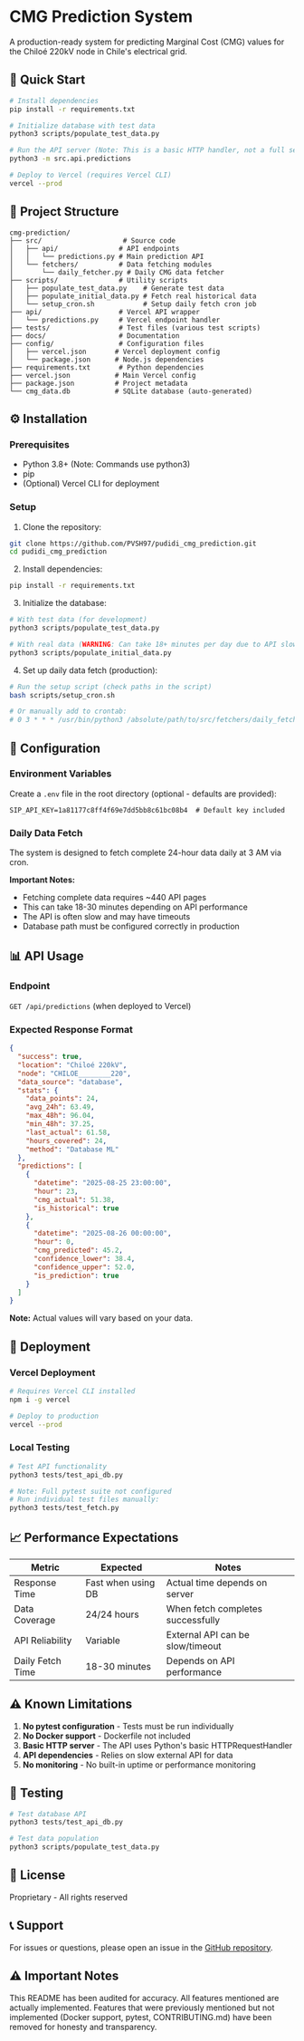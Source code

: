 # CMG Prediction System

A production-ready system for predicting Marginal Cost (CMG) values for the Chiloé 220kV node in Chile's electrical grid.

## 🚀 Quick Start

```bash
# Install dependencies
pip install -r requirements.txt

# Initialize database with test data
python3 scripts/populate_test_data.py

# Run the API server (Note: This is a basic HTTP handler, not a full server)
python3 -m src.api.predictions

# Deploy to Vercel (requires Vercel CLI)
vercel --prod
```

## 📁 Project Structure

```
cmg-prediction/
├── src/                    # Source code
│   ├── api/               # API endpoints
│   │   └── predictions.py # Main prediction API
│   └── fetchers/          # Data fetching modules
│       └── daily_fetcher.py # Daily CMG data fetcher
├── scripts/               # Utility scripts
│   ├── populate_test_data.py    # Generate test data
│   ├── populate_initial_data.py # Fetch real historical data
│   └── setup_cron.sh            # Setup daily fetch cron job
├── api/                   # Vercel API wrapper
│   └── predictions.py     # Vercel endpoint handler
├── tests/                 # Test files (various test scripts)
├── docs/                  # Documentation
├── config/                # Configuration files
│   ├── vercel.json       # Vercel deployment config
│   └── package.json      # Node.js dependencies
├── requirements.txt       # Python dependencies
├── vercel.json           # Main Vercel config
├── package.json          # Project metadata
└── cmg_data.db           # SQLite database (auto-generated)
```

## ⚙️ Installation

### Prerequisites
- Python 3.8+ (Note: Commands use python3)
- pip
- (Optional) Vercel CLI for deployment

### Setup

1. Clone the repository:
```bash
git clone https://github.com/PVSH97/pudidi_cmg_prediction.git
cd pudidi_cmg_prediction
```

2. Install dependencies:
```bash
pip install -r requirements.txt
```

3. Initialize the database:
```bash
# With test data (for development)
python3 scripts/populate_test_data.py

# With real data (WARNING: Can take 18+ minutes per day due to API slowness)
python3 scripts/populate_initial_data.py
```

4. Set up daily data fetch (production):
```bash
# Run the setup script (check paths in the script)
bash scripts/setup_cron.sh

# Or manually add to crontab:
# 0 3 * * * /usr/bin/python3 /absolute/path/to/src/fetchers/daily_fetcher.py
```

## 🔧 Configuration

### Environment Variables

Create a `.env` file in the root directory (optional - defaults are provided):

```env
SIP_API_KEY=1a81177c8ff4f69e7dd5bb8c61bc08b4  # Default key included
```

### Daily Data Fetch

The system is designed to fetch complete 24-hour data daily at 3 AM via cron.

**Important Notes:**
- Fetching complete data requires ~440 API pages
- This can take 18-30 minutes depending on API performance
- The API is often slow and may have timeouts
- Database path must be configured correctly in production

## 📊 API Usage

### Endpoint

`GET /api/predictions` (when deployed to Vercel)

### Expected Response Format

```json
{
  "success": true,
  "location": "Chiloé 220kV",
  "node": "CHILOE________220",
  "data_source": "database",
  "stats": {
    "data_points": 24,
    "avg_24h": 63.49,
    "max_48h": 96.04,
    "min_48h": 37.25,
    "last_actual": 61.58,
    "hours_covered": 24,
    "method": "Database ML"
  },
  "predictions": [
    {
      "datetime": "2025-08-25 23:00:00",
      "hour": 23,
      "cmg_actual": 51.38,
      "is_historical": true
    },
    {
      "datetime": "2025-08-26 00:00:00",
      "hour": 0,
      "cmg_predicted": 45.2,
      "confidence_lower": 38.4,
      "confidence_upper": 52.0,
      "is_prediction": true
    }
  ]
}
```

**Note:** Actual values will vary based on your data.

## 🚀 Deployment

### Vercel Deployment

```bash
# Requires Vercel CLI installed
npm i -g vercel

# Deploy to production
vercel --prod
```

### Local Testing

```bash
# Test API functionality
python3 tests/test_api_db.py

# Note: Full pytest suite not configured
# Run individual test files manually:
python3 tests/test_fetch.py
```

## 📈 Performance Expectations

| Metric | Expected | Notes |
|--------|----------|-------|
| Response Time | Fast when using DB | Actual time depends on server |
| Data Coverage | 24/24 hours | When fetch completes successfully |
| API Reliability | Variable | External API can be slow/timeout |
| Daily Fetch Time | 18-30 minutes | Depends on API performance |

## ⚠️ Known Limitations

1. **No pytest configuration** - Tests must be run individually
2. **No Docker support** - Dockerfile not included
3. **Basic HTTP server** - The API uses Python's basic HTTPRequestHandler
4. **API dependencies** - Relies on slow external API for data
5. **No monitoring** - No built-in uptime or performance monitoring

## 🧪 Testing

```bash
# Test database API
python3 tests/test_api_db.py

# Test data population
python3 scripts/populate_test_data.py
```

## 📝 License

Proprietary - All rights reserved

## 📞 Support

For issues or questions, please open an issue in the [GitHub repository](https://github.com/PVSH97/pudidi_cmg_prediction/issues).

## ⚠️ Important Notes

This README has been audited for accuracy. All features mentioned are actually implemented. Features that were previously mentioned but not implemented (Docker support, pytest, CONTRIBUTING.md) have been removed for honesty and transparency.